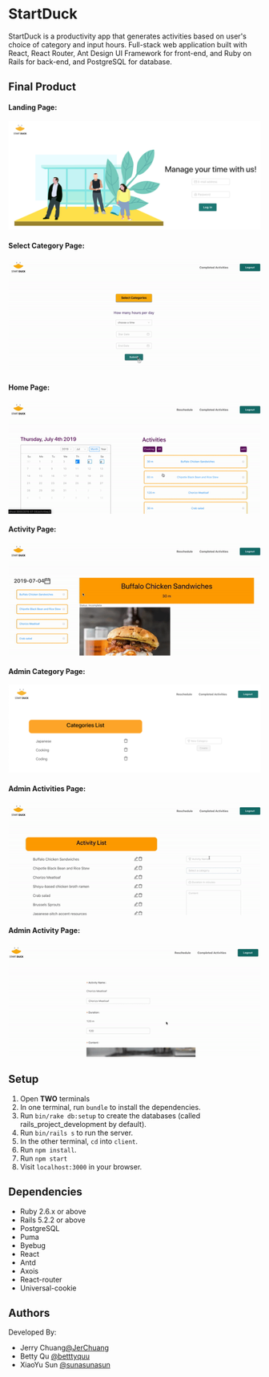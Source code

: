 # StartDuck
StartDuck is a productivity app that generates activities based on user's choice of category and input hours. Full-stack web application built with React, React Router, Ant Design UI Framework for front-end, and Ruby on Rails for back-end, and PostgreSQL for database.

## Final Product
#### Landing Page:
!["Screenshot of StartDuck Landing Page"](https://github.com/JerChuang/StartDuck/blob/master/docs/loginpage.png?raw=true)

#### Select Category Page:
!["Screenshot of StartDuck Select Category Page"](https://github.com/JerChuang/StartDuck/blob/master/docs/selectCategory.gif?raw=true)

#### Home Page:
!["Screenshot of StartDuck Home Page"](https://github.com/JerChuang/StartDuck/blob/master/docs/homePage.gif?raw=true)

#### Activity Page:
!["Screenshot of StartDuck Activity Page"](https://github.com/JerChuang/StartDuck/blob/master/docs/activityPage.gif?raw=true)

#### Admin Category Page:
!["Screenshot of StartDuck Admin Category Page"](https://github.com/JerChuang/StartDuck/blob/master/docs/admincategories.png?raw=true)

#### Admin Activities Page:
!["Screenshot of StartDuck Admin Activities Page"](https://github.com/JerChuang/StartDuck/blob/master/docs/adminActivity.gif?raw=true)

#### Admin Activity Page:
!["Screenshot of StartDuck Admin Activity Page"](https://github.com/JerChuang/StartDuck/blob/master/docs/adminEditPage.gif?raw=true)


## Setup
1. Open **TWO** terminals
2. In one terminal, run `bundle` to install the dependencies. 
3. Run `bin/rake db:setup` to create the databases (called rails_project_development by default). 
4. Run `bin/rails s` to run the server.
5. In the other terminal, `cd` into `client`. 
6. Run `npm install`.
7. Run `npm start` 
8. Visit `localhost:3000` in your browser.

## Dependencies
- Ruby 2.6.x or above
- Rails 5.2.2 or above
- PostgreSQL
- Puma
- Byebug
- React
- Antd
- Axois
- React-router
- Universal-cookie


## Authors

Developed By:
- Jerry Chuang[@JerChuang](https://github.com/JerChuang)
- Betty Qu [@betttyquu](https://github.com/betttyquu)
- XiaoYu Sun [@sunasunasun](https://github.com/sunasunasun)